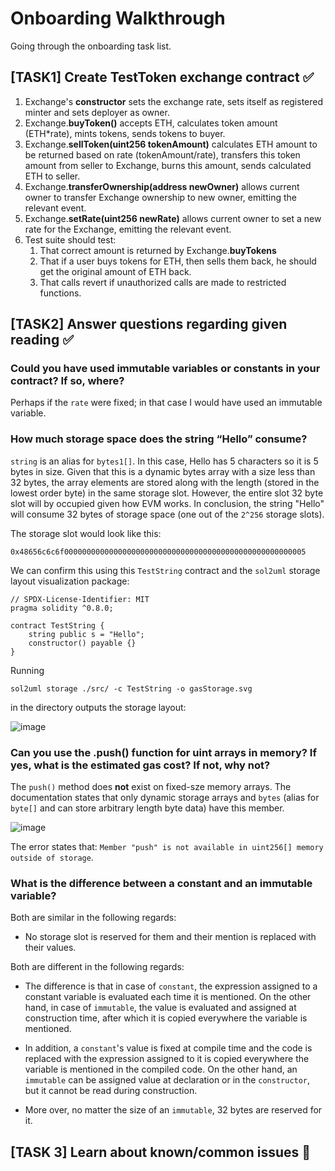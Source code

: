 # Onboarding Walkthrough

Going through the onboarding task list.

## [TASK1] Create TestToken exchange contract ✅

   1. Exchange's **constructor** sets the exchange rate, sets itself as registered minter and sets deployer as owner.
   2. Exchange.**buyToken()** accepts ETH, calculates token amount (ETH*rate), mints tokens, sends tokens to buyer.
   3. Exchange.**sellToken(uint256 tokenAmount)** calculates ETH amount to be returned based on rate (tokenAmount/rate), transfers this token amount from seller to Exchange, burns this amount, sends calculated ETH to seller.
   4. Exchange.**transferOwnership(address newOwner)** allows current owner to transfer Exchange ownership to new owner, emitting the relevant event.
   5. Exchange.**setRate(uint256 newRate)** allows current owner to set a new rate for the Exchange, emitting the relevant event.
   6. Test suite should test:
      1. That correct amount is returned by Exchange.**buyTokens**
      2. That if a user buys tokens for ETH, then sells them back, he should get the original amount of ETH back.
      3. That calls revert if unauthorized calls are made to restricted functions.

## [TASK2] Answer questions regarding given reading ✅

### Could you have used immutable variables or constants in your contract? If so, where?

Perhaps if the `rate` were fixed; in that case I would have used an immutable variable.

### How much storage space does the string “Hello” consume?

`string` is an alias for `bytes1[]`. In this case, Hello has 5 characters so it is 5 bytes in size. Given that this is a dynamic bytes array with a size less than 32 bytes, the array elements are stored along with the length (stored in the lowest order byte) in the same storage slot. However, the entire slot 32 byte slot will by occupied given how EVM works. In conclusion, the string "Hello" will consume 32 bytes of storage space (one out of the `2^256` storage slots).

The storage slot would look like this:

`0x48656c6c6f000000000000000000000000000000000000000000000000000005`

We can confirm this using this `TestString` contract and the `sol2uml` storage layout visualization package:

```
// SPDX-License-Identifier: MIT
pragma solidity ^0.8.0;

contract TestString {
    string public s = "Hello";
    constructor() payable {}
}
```

Running

`sol2uml storage ./src/ -c TestString -o gasStorage.svg`

in the directory outputs the storage layout:

![image](https://github.com/hasanza/AuditorOnboarding/assets/49759922/01b01ab7-c6bf-403b-924c-e7ea365e4f81)


### Can you use the .push() function for uint arrays in memory? If yes, what is the estimated gas cost? If not, why not?

The `push()` method does **not** exist on fixed-sze memory arrays. The documentation states that only dynamic storage arrays and `bytes` (alias for `byte[]` and can store arbitrary length byte data) have this member.

![image](https://github.com/hasanza/AuditorOnboarding/assets/49759922/e762ba23-61b9-414a-ad45-78eb4017a22d)

The error states that: `Member "push" is not available in uint256[] memory outside of storage`.

### What is the difference between a constant and an immutable variable?

Both are similar in the following regards:

- No storage slot is reserved for them and their mention is replaced with their values.

Both are different in the following regards:

- The difference is that in case of `constant`, the expression assigned to a constant variable is evaluated each time it is mentioned. On the other hand, in case of `immutable`, the value is evaluated and assigned at construction time, after which it is copied everywhere the variable is mentioned.
    
- In addition, a `constant`'s value is fixed at compile time and the code is replaced with the expression assigned to it is copied everywhere the variable is mentioned in the compiled code. On the other hand, an `immutable` can be assigned value at declaration or in the `constructor`, but it cannot be read during construction.
    
- More over, no matter the size of an `immutable`, 32 bytes are reserved for it.

## [TASK 3] Learn about known/common issues 🏁

